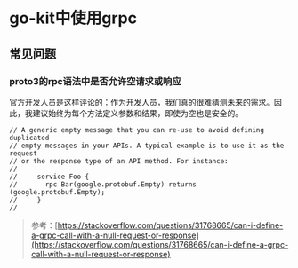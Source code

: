 # go-kit中使用grpc

## 常见问题

### proto3的rpc语法中是否允许空请求或响应

官方开发人员是这样评论的：作为开发人员，我们真的很难猜测未来的需求。因此，我建议始终为每个方法定义参数和结果，即使为空也是安全的。

```
// A generic empty message that you can re-use to avoid defining duplicated
// empty messages in your APIs. A typical example is to use it as the request
// or the response type of an API method. For instance:
//
//     service Foo {
//       rpc Bar(google.protobuf.Empty) returns (google.protobuf.Empty);
//     }
//
```

> 参考：[https://stackoverflow.com/questions/31768665/can-i-define-a-grpc-call-with-a-null-request-or-response](https://stackoverflow.com/questions/31768665/can-i-define-a-grpc-call-with-a-null-request-or-response)

